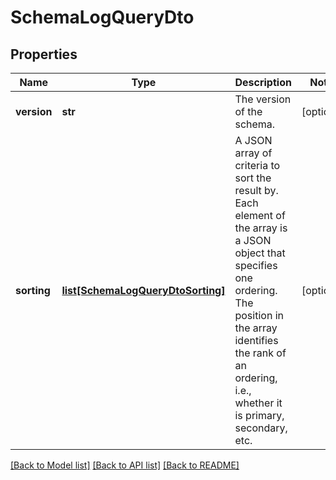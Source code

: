 # SchemaLogQueryDto

## Properties
Name | Type | Description | Notes
------------ | ------------- | ------------- | -------------
**version** | **str** | The version of the schema. | [optional] 
**sorting** | [**list[SchemaLogQueryDtoSorting]**](SchemaLogQueryDtoSorting.md) | A JSON array of criteria to sort the result by. Each element of the array is                       a JSON object that specifies one ordering. The position in the array                       identifies the rank of an ordering, i.e., whether it is primary, secondary,                       etc.  | [optional] 

[[Back to Model list]](../README.md#documentation-for-models) [[Back to API list]](../README.md#documentation-for-api-endpoints) [[Back to README]](../README.md)



